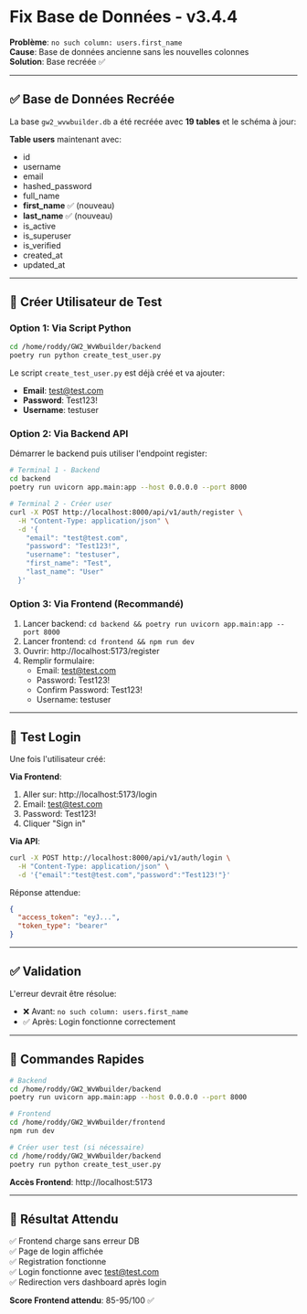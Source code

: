# Fix Base de Données - v3.4.4

**Problème**: `no such column: users.first_name`  
**Cause**: Base de données ancienne sans les nouvelles colonnes  
**Solution**: Base recréée ✅

---

## ✅ Base de Données Recréée

La base `gw2_wvwbuilder.db` a été recréée avec **19 tables** et le schéma à jour:

**Table users** maintenant avec:
- id
- username
- email  
- hashed_password
- full_name
- **first_name** ✅ (nouveau)
- **last_name** ✅ (nouveau)
- is_active
- is_superuser
- is_verified
- created_at
- updated_at

---

## 🔧 Créer Utilisateur de Test

### Option 1: Via Script Python

```bash
cd /home/roddy/GW2_WvWbuilder/backend
poetry run python create_test_user.py
```

Le script `create_test_user.py` est déjà créé et va ajouter:
- **Email**: test@test.com
- **Password**: Test123!
- **Username**: testuser

### Option 2: Via Backend API

Démarrer le backend puis utiliser l'endpoint register:

```bash
# Terminal 1 - Backend
cd backend
poetry run uvicorn app.main:app --host 0.0.0.0 --port 8000

# Terminal 2 - Créer user
curl -X POST http://localhost:8000/api/v1/auth/register \
  -H "Content-Type: application/json" \
  -d '{
    "email": "test@test.com",
    "password": "Test123!",
    "username": "testuser",
    "first_name": "Test",
    "last_name": "User"
  }'
```

### Option 3: Via Frontend (Recommandé)

1. Lancer backend: `cd backend && poetry run uvicorn app.main:app --port 8000`
2. Lancer frontend: `cd frontend && npm run dev`
3. Ouvrir: http://localhost:5173/register
4. Remplir formulaire:
   - Email: test@test.com
   - Password: Test123!
   - Confirm Password: Test123!
   - Username: testuser

---

## 🎯 Test Login

Une fois l'utilisateur créé:

**Via Frontend**:
1. Aller sur: http://localhost:5173/login
2. Email: test@test.com
3. Password: Test123!
4. Cliquer "Sign in"

**Via API**:
```bash
curl -X POST http://localhost:8000/api/v1/auth/login \
  -H "Content-Type: application/json" \
  -d '{"email":"test@test.com","password":"Test123!"}'
```

Réponse attendue:
```json
{
  "access_token": "eyJ...",
  "token_type": "bearer"
}
```

---

## ✅ Validation

L'erreur devrait être résolue:
- ❌ Avant: `no such column: users.first_name`
- ✅ Après: Login fonctionne correctement

---

## 📝 Commandes Rapides

```bash
# Backend
cd /home/roddy/GW2_WvWbuilder/backend
poetry run uvicorn app.main:app --host 0.0.0.0 --port 8000

# Frontend  
cd /home/roddy/GW2_WvWbuilder/frontend
npm run dev

# Créer user test (si nécessaire)
cd /home/roddy/GW2_WvWbuilder/backend
poetry run python create_test_user.py
```

**Accès Frontend**: http://localhost:5173

---

## 🎉 Résultat Attendu

✅ Frontend charge sans erreur DB  
✅ Page de login affichée  
✅ Registration fonctionne  
✅ Login fonctionne avec test@test.com  
✅ Redirection vers dashboard après login

**Score Frontend attendu**: 85-95/100 ✅
